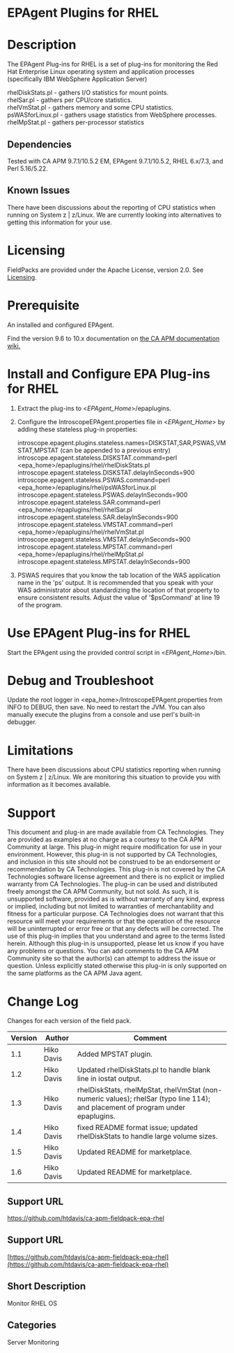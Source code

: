 # EPAgent Plugins for RHEL

# Description
The EPAgent Plug-ins for RHEL is a set of plug-ins for monitoring the Red Hat Enterprise Linux operating system and application processes (specifically IBM WebSphere Application Server)

rhelDiskStats.pl - gathers I/O statistics for mount points.  
rhelSar.pl - gathers per CPU/core statistics.  
rhelVmStat.pl - gathers memory and some CPU statistics.  
psWASforLinux.pl - gathers usage statistics from WebSphere processes.  
rhelMpStat.pl - gathers per-processor statistics  

## Dependencies
Tested with CA APM 9.7.1/10.5.2 EM, EPAgent 9.7.1/10.5.2, RHEL 6.x/7.3, and Perl 5.16/5.22.

## Known Issues
There have been discussions about the reporting of CPU statistics when running on System z | z/Linux. We are currently looking into alternatives to getting this information for your use.

# Licensing
FieldPacks are provided under the Apache License, version 2.0. See [Licensing](https://www.apache.org/licenses/LICENSE-2.0).

# Prerequisite
An installed and configured EPAgent.

Find the version 9.6 to 10.x documentation on [the CA APM documentation wiki.](https://docops.ca.com)

# Install and Configure EPA Plug-ins for RHEL

1. Extract the plug-ins to \<*EPAgent_Home*\>/epaplugins.
2. Configure the IntroscopeEPAgent.properties file in \<*EPAgent_Home*\> by adding these stateless plug-in properties:

    introscope.epagent.plugins.stateless.names=DISKSTAT,SAR,PSWAS,VMSTAT,MPSTAT (can be appended to a previous entry)  
    introscope.epagent.stateless.DISKSTAT.command=perl <epa_home>/epaplugins/rhel/rhelDiskStats.pl  
    introscope.epagent.stateless.DISKSTAT.delayInSeconds=900  
    introscope.epagent.stateless.PSWAS.command=perl <epa_home>/epaplugins/rhel/psWASforLinux.pl  
    introscope.epagent.stateless.PSWAS.delayInSeconds=900  
    introscope.epagent.stateless.SAR.command=perl <epa_home>/epaplugins/rhel/rhelSar.pl  
    introscope.epagent.stateless.SAR.delayInSeconds=900  
    introscope.epagent.stateless.VMSTAT.command=perl <epa_home>/epaplugins/rhel/rhelVmStat.pl  
    introscope.epagent.stateless.VMSTAT.delayInSeconds=900  
    introscope.epagent.stateless.MPSTAT.command=perl <epa_home>/epaplugins/rhel/rhelMpStat.pl  
    introscope.epagent.stateless.MPSTAT.delayInSeconds=900

3. PSWAS requires that you know the tab location of the WAS application name in the 'ps' output. It is recommended that you speak with your WAS administrator about standardizing the location of that property to ensure consistent results. Adjust the value of '$psCommand' at line 19 of the program.

# Use EPAgent Plug-ins for RHEL
Start the EPAgent using the provided control script in \<*EPAgent_Home*\>/bin.

# Debug and Troubleshoot
Update the root logger in \<epa_home\>/IntroscopeEPAgent.properties from INFO to DEBUG, then save. No need to restart the JVM.
You can also manually execute the plugins from a console and use perl's built-in debugger.

# Limitations
There have been discussions about CPU statistics reporting when running on System z | z/Linux. We are monitoring this situation to provide you with information as it becomes available.

# Support
This document and plug-in are made available from CA Technologies. They are provided as examples at no charge as a courtesy to the CA APM Community at large. This plug-in might require modification for use in your environment. However, this plug-in is not supported by CA Technologies, and inclusion in this site should not be construed to be an endorsement or recommendation by CA Technologies. This plug-in is not covered by the CA Technologies software license agreement and there is no explicit or implied warranty from CA Technologies. The plug-in can be used and distributed freely amongst the CA APM Community, but not sold. As such, it is unsupported software, provided as is without warranty of any kind, express or implied, including but not limited to warranties of merchantability and fitness for a particular purpose. CA Technologies does not warrant that this resource will meet your requirements or that the operation of the resource will be uninterrupted or error free or that any defects will be corrected. The use of this plug-in implies that you understand and agree to the terms listed herein.
Although this plug-in is unsupported, please let us know if you have any problems or questions. You can add comments to the CA APM Community site so that the author(s) can attempt to address the issue or question.
Unless explicitly stated otherwise this plug-in is only supported on the same platforms as the CA APM Java agent.

# Change Log
Changes for each version of the field pack.

Version | Author | Comment
--------|--------|--------
1.1 | Hiko Davis | Added MPSTAT plugin.
1.2 | Hiko Davis | Updated rhelDiskStats.pl to handle blank line in iostat output.
1.3 | Hiko Davis | rhelDiskStats, rhelMpStat, rhelVmStat (non-numeric values); rhelSar (typo line 114);  and placement of program under epaplugins.
1.4 | Hiko Davis | fixed README format issue; updated rhelDiskStats to handle large volume sizes.
1.5 | Hiko Davis | Updated README for marketplace.
1.6 | Hiko Davis | Updated README for marketplace.

## Support URL
https://github.com/htdavis/ca-apm-fieldpack-epa-rhel

## Support URL
[https://github.com/htdavis/ca-apm-fieldpack-epa-rhel](https://github.com/htdavis/ca-apm-fieldpack-epa-rhel)

## Short Description
Monitor RHEL OS

## Categories
Server Monitoring
